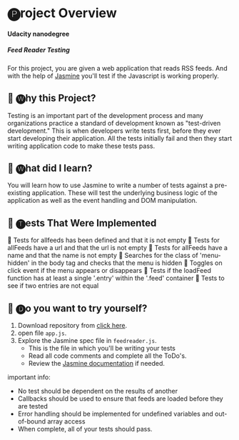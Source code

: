 # &#x1f15f;roject Overview
#### Udacity nanodegree

##### Feed Reader Testing
For this project, you are given a web application that reads RSS feeds.
And with the help of  [Jasmine](http://jasmine.github.io/) you'll test if the Javascript is working properly.

## &#x1F539; &#x1f166;hy this Project?

Testing is an important part of the development process and many organizations practice a standard of development known as "test-driven development." This is when developers write tests first, before they ever start developing their application. All the tests initially fail and then they start writing application code to make these tests pass.




## &#x1F539; &#x1f166;hat did I learn?

You will learn how to use Jasmine to write a number of tests against a pre-existing application. These will test the underlying business logic of the application as well as the event handling and DOM manipulation.

## &#x1F539; &#x1f163;ests That Were Implemented
&#x1F530; Tests for allfeeds has been defined and that it is not empty
&#x1F530; Tests for allFeeds have a url and that the url is not empty
&#x1F530; Tests for allFeeds have a name and that the name is not empty
&#x1F530; Searches for the class of 'menu-hidden' in the body tag and checks that the menu is hidden
&#x1F530; Toggles on click event if the menu appears or disappears
&#x1F530; Tests if the loadFeed function has at least a single '.entry' within the '.feed' container
&#x1F530; Tests to see if two entries are not equal

## &#x1F539; &#x1f153;o you want  to try yourself?

1. Download repository from [click here](https://github.com/Ul1ra/FeedReader).
2. open file `app.js`.
3. Explore the Jasmine spec file in `feedreader.js`.
    * This is the file in which you'll be writing your tests
    * Read all code comments and complete all the ToDo's.
    * Review the [Jasmine documentation](http://jasmine.github.io) if needed.

important info:

 * No test should be dependent on the results of another
 * Callbacks should be used to ensure that feeds are loaded before they are tested
 * Error handling should be implemented for undefined variables and out-of-bound array access
 * When complete, all of your tests should pass.




